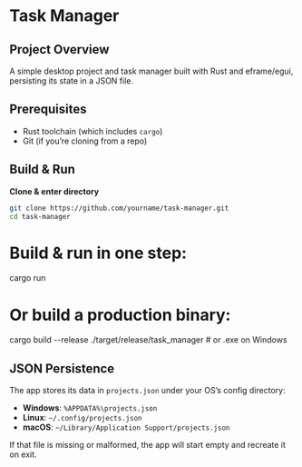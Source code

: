 # Task Manager

## Project Overview

A simple desktop project and task manager built with Rust and eframe/egui, persisting its state in a JSON file.

## Prerequisites

- Rust toolchain (which includes `cargo`)
- Git (if you’re cloning from a repo)

## Build & Run

**Clone & enter directory**

```bash
git clone https://github.com/yourname/task-manager.git
cd task-manager
```
# Build & run in one step:
cargo run

# Or build a production binary:
cargo build --release
./target/release/task_manager    # or .exe on Windows

## JSON Persistence

The app stores its data in `projects.json` under your OS’s config directory:

- **Windows**: `%APPDATA%\projects.json`
- **Linux**: `~/.config/projects.json`
- **macOS**: `~/Library/Application Support/projects.json`

If that file is missing or malformed, the app will start empty and recreate it on exit.
